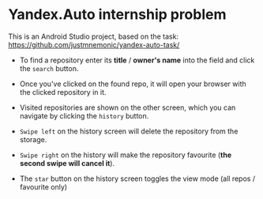 # Yandex.Auto internship problem


This is an Android Studio project, based on the task: https://github.com/justmnemonic/yandex-auto-task/

- To find a repository enter its **title** / **owner's name** into the field and click the `search` button.

- Once you've clicked on the found repo, it will open your browser with the clicked repository in it.

- Visited repositories are shown on the other screen, which you can navigate by clicking the `history` button.

- `Swipe left` on the history screen will delete the repository from the storage.

- `Swipe right` on the history will make the repository favourite (**the second swipe will cancel it**).

- The `star` button on the history screen toggles the view mode (all repos / favourite only)
